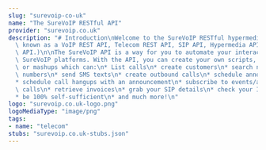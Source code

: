 ```yaml
---
slug: "surevoip-co-uk"
name: "The SureVoIP RESTful API"
provider: "surevoip.co.uk"
description: "# Introduction\nWelcome to the SureVoIP RESTful hypermedia API (sometimes\
  \ known as a VoIP REST API, Telecom REST API, SIP API, Hypermedia API or just VoIP\
  \ API.)\n\nThe SureVoIP API is a way for you to automate your interaction with the\
  \ SureVoIP platforms. With the API, you can create your own scripts, applications\
  \ or mashups which can:\n* List calls\n* create customers\n* search numbers\n* provision\
  \ numbers\n* send SMS texts\n* create outbound calls\n* schedule announcements\n\
  * schedule call hangups with an announcement\n* subscribe to events/alerts\n* track\
  \ calls\n* retrieve invoices\n* grab your SIP details\n* check your IP address\n\
  * be 100% self-sufficient\n* and much more!\n"
logo: "surevoip.co.uk-logo.png"
logoMediaType: "image/png"
tags:
- name: "telecom"
stubs: "surevoip.co.uk-stubs.json"
---
```

